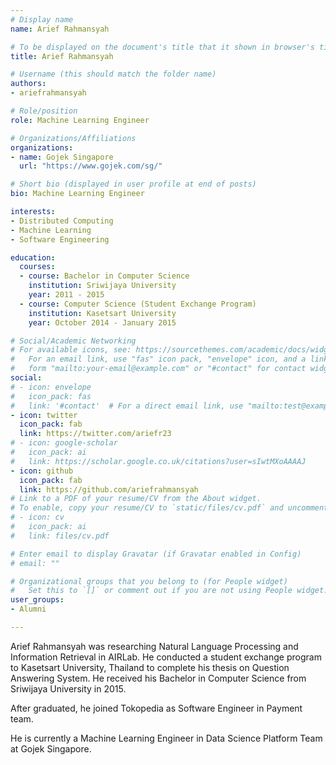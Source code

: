 ```yaml
---
# Display name
name: Arief Rahmansyah

# To be displayed on the document's title that it shown in browser's title bar
title: Arief Rahmansyah

# Username (this should match the folder name)
authors:
- ariefrahmansyah

# Role/position
role: Machine Learning Engineer

# Organizations/Affiliations
organizations:
- name: Gojek Singapore
  url: "https://www.gojek.com/sg/"

# Short bio (displayed in user profile at end of posts)
bio: Machine Learning Engineer

interests:
- Distributed Computing
- Machine Learning
- Software Engineering

education:
  courses:
  - course: Bachelor in Computer Science
    institution: Sriwijaya University
    year: 2011 - 2015
  - course: Computer Science (Student Exchange Program)
    institution: Kasetsart University
    year: October 2014 - January 2015

# Social/Academic Networking
# For available icons, see: https://sourcethemes.com/academic/docs/widgets/#icons
#   For an email link, use "fas" icon pack, "envelope" icon, and a link in the
#   form "mailto:your-email@example.com" or "#contact" for contact widget.
social:
# - icon: envelope
#   icon_pack: fas
#   link: '#contact'  # For a direct email link, use "mailto:test@example.org".
- icon: twitter
  icon_pack: fab
  link: https://twitter.com/ariefr23
# - icon: google-scholar
#   icon_pack: ai
#   link: https://scholar.google.co.uk/citations?user=sIwtMXoAAAAJ
- icon: github
  icon_pack: fab
  link: https://github.com/ariefrahmansyah
# Link to a PDF of your resume/CV from the About widget.
# To enable, copy your resume/CV to `static/files/cv.pdf` and uncomment the lines below.
# - icon: cv
#   icon_pack: ai
#   link: files/cv.pdf

# Enter email to display Gravatar (if Gravatar enabled in Config)
# email: ""

# Organizational groups that you belong to (for People widget)
#   Set this to `[]` or comment out if you are not using People widget.
user_groups:
- Alumni

---
```


<!--- Biography --->

Arief Rahmansyah was researching Natural Language Processing and Information Retrieval in AIRLab.
He conducted a student exchange program to Kasetsart University, Thailand to complete his thesis on Question Answering System.
He received his Bachelor in Computer Science from Sriwijaya University in 2015.

After graduated, he joined Tokopedia as Software Engineer in Payment team.

He is currently a Machine Learning Engineer in Data Science Platform Team at Gojek Singapore.
